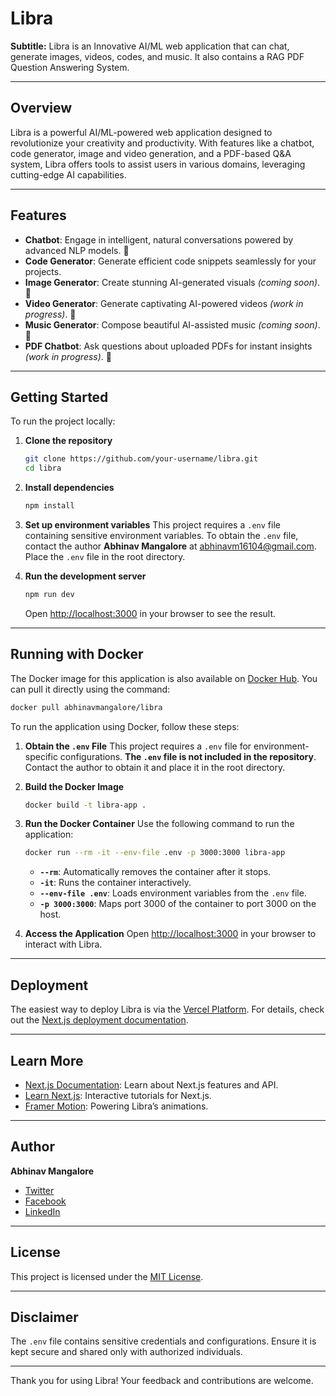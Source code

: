# Libra

**Subtitle:** Libra is an Innovative AI/ML web application that can chat, generate images, videos, codes, and music. It also contains a RAG PDF Question Answering System.

---

## Overview

Libra is a powerful AI/ML-powered web application designed to revolutionize your creativity and productivity. With features like a chatbot, code generator, image and video generation, and a PDF-based Q&A system, Libra offers tools to assist users in various domains, leveraging cutting-edge AI capabilities.

---

## Features

- **Chatbot**: Engage in intelligent, natural conversations powered by advanced NLP models. 🧠
- **Code Generator**: Generate efficient code snippets seamlessly for your projects.
- **Image Generator**: Create stunning AI-generated visuals *(coming soon)*. 🎨
- **Video Generator**: Generate captivating AI-powered videos *(work in progress)*. 🎥
- **Music Generator**: Compose beautiful AI-assisted music *(coming soon)*. 🎵
- **PDF Chatbot**: Ask questions about uploaded PDFs for instant insights *(work in progress)*. 📄

---

## Getting Started

To run the project locally:

1. **Clone the repository**

   ```bash
   git clone https://github.com/your-username/libra.git
   cd libra
   ```

2. **Install dependencies**

   ```bash
   npm install
   ```

3. **Set up environment variables**
   This project requires a `.env` file containing sensitive environment variables. To obtain the `.env` file, contact the author **Abhinav Mangalore** at [abhinavm16104@gmail.com](mailto\:abhinavm16104@gmail.com). Place the `.env` file in the root directory.

4. **Run the development server**

   ```bash
   npm run dev
   ```

   Open [http://localhost:3000](http://localhost:3000) in your browser to see the result.

---

## Running with Docker

The Docker image for this application is also available on [Docker Hub](https://hub.docker.com/repository/docker/abhinavmangalore/libra/general). You can pull it directly using the command:

```bash
docker pull abhinavmangalore/libra
```

To run the application using Docker, follow these steps:

1. **Obtain the ********`.env`******** File**
   This project requires a `.env` file for environment-specific configurations. **The ********`.env`******** file is not included in the repository**. Contact the author to obtain it and place it in the root directory.

2. **Build the Docker Image**

   ```bash
   docker build -t libra-app .
   ```

3. **Run the Docker Container**
   Use the following command to run the application:

   ```bash
   docker run --rm -it --env-file .env -p 3000:3000 libra-app
   ```

   - **`--rm`**: Automatically removes the container after it stops.
   - **`-it`**: Runs the container interactively.
   - **`--env-file .env`**: Loads environment variables from the `.env` file.
   - **`-p 3000:3000`**: Maps port 3000 of the container to port 3000 on the host.

4. **Access the Application**
   Open [http://localhost:3000](http://localhost:3000) in your browser to interact with Libra.

---

## Deployment

The easiest way to deploy Libra is via the [Vercel Platform](https://vercel.com/new?utm_medium=default-template\&filter=next.js\&utm_source=create-next-app\&utm_campaign=create-next-app-readme). For details, check out the [Next.js deployment documentation](https://nextjs.org/docs/deployment).

---

## Learn More

- [Next.js Documentation](https://nextjs.org/docs): Learn about Next.js features and API.
- [Learn Next.js](https://nextjs.org/learn): Interactive tutorials for Next.js.
- [Framer Motion](https://www.framer.com/motion/): Powering Libra’s animations.

---

## Author

**Abhinav Mangalore**

- [Twitter](https://x.com/PhoenixRFTA16)
- [Facebook](https://www.facebook.com/profile.php?id=100008360348028)
- [LinkedIn](https://www.linkedin.com/in/abhinav-mangalore-919b0a193/)

---

## License

This project is licensed under the [MIT License](LICENSE).

---

## Disclaimer

The `.env` file contains sensitive credentials and configurations. Ensure it is kept secure and shared only with authorized individuals.

---

Thank you for using Libra! Your feedback and contributions are welcome.

